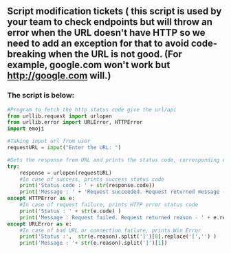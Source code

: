 ## Script modification tickets ( this script is used by your team to check endpoints but will throw an error when the URL doesn't have HTTP so we need to add an exception for that to avoid code-breaking when the URL is not good. (For example, google.com won't work but http://google.com will.)

### The script is below:

```python
#Program to fetch the http status code give the url/api
from urllib.request import urlopen
from urllib.error import URLError, HTTPError
import emoji

#Taking input url from user
requestURL = input("Enter the URL: ")

#Gets the response from URL and prints the status code, corresponding emoji and message accordingly
try:
    response = urlopen(requestURL)
    #In case of success, prints success status code
    print('Status code : ' + str(response.code))
    print('Message : ' + 'Request succeeded. Request returned message - ' + response.reason)
except HTTPError as e:
    #In case of request failure, prints HTTP error status code
    print('Status : ' + str(e.code) )
    print('Message : Request failed. Request returned reason - ' + e.reason)
except URLError as e:
    #In case of bad URL or connection failure, prints Win Error
    print('Status :',  str(e.reason).split(']')[0].replace('[','') )
    print('Message : '+ str(e.reason).split(']')[1])
